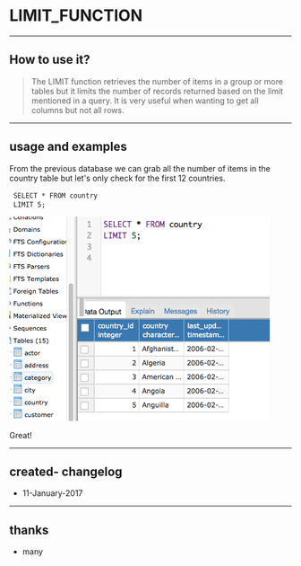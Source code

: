 # LIMIT_FUNCTION
----
## How to use it?


> The LIMIT function retrieves the number of items in a group or more tables but it limits the number of records returned based on the limit mentioned in a query.  It is very useful when wanting to get all columns but not all rows.

----
## usage and examples

From the previous database we can grab all the number of items in the country table but let's only check for the first 12 countries.


     SELECT * FROM country
     LIMIT 5;

![Alt text](https://github.com/PauloRlopez/SQL_Basics/blob/master/Images/limit1.png?raw="limit")

Great!
___

## created- changelog 
* 11-January-2017

----
## thanks
* many

